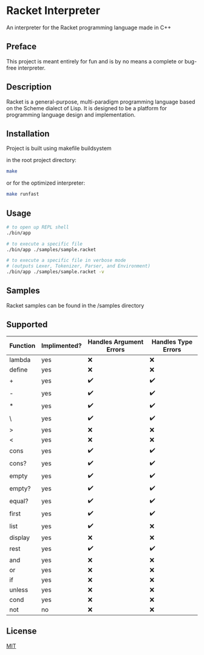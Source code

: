 # Racket Interpreter

An interpreter for the Racket programming language made in C++

## Preface

This project is meant entirely for fun and is by no means a complete or bug-free interpreter.

## Description

Racket is a general-purpose, multi-paradigm programming language based on the Scheme dialect of Lisp. It is designed to be a platform for programming language design and implementation.

## Installation

Project is built using makefile buildsystem

in the root project directory:

```bash
make
```

or for the optimized interpreter:
```bash
make runfast
```

## Usage

```bash
# to open up REPL shell
./bin/app 

# to execute a specific file
./bin/app ./samples/sample.racket

# to execute a specific file in verbose mode 
# (outputs Lexer, Tokenizer, Parser, and Environment)
./bin/app ./samples/sample.racket -v 
```

## Samples

Racket samples can be found in the /samples directory

## Supported

 Function        | Implimented? | Handles Argument Errors           | Handles Type Errors  |
| ------------- | ------------- | ----- | ---- |
| lambda | yes | :x: | :x: |
| define | yes | :x: | :x: |
| + | yes | :heavy_check_mark: | :heavy_check_mark: |
| - | yes | :heavy_check_mark: | :heavy_check_mark: |
| \* | yes | :heavy_check_mark: | :heavy_check_mark: |
| \\ | yes | :heavy_check_mark: | :heavy_check_mark: |
| > | yes | :x: | :x: |
| < | yes | :x: | :x: |
| cons | yes | :heavy_check_mark: | :heavy_check_mark: |
| cons? | yes | :heavy_check_mark: | :heavy_check_mark: |
| empty | yes | :heavy_check_mark: | :heavy_check_mark: |
| empty? | yes | :heavy_check_mark: | :heavy_check_mark: |
| equal? | yes | :heavy_check_mark: | :heavy_check_mark: |
| first | yes | :heavy_check_mark: | :heavy_check_mark: |
| list | yes | :heavy_check_mark: | :x: |
| display | yes | :x: | :x: |
| rest | yes | :heavy_check_mark: | :heavy_check_mark: |
| and | yes | :x: | :x: |
| or | yes | :x: | :x: |
| if | yes | :x: | :x: |
| unless | yes | :x: | :x: |
| cond | yes | :x: | :x: |
| not | no | :x: | :x: |



## License
[MIT](https://choosealicense.com/licenses/mit/)